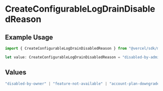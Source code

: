 # CreateConfigurableLogDrainDisabledReason

## Example Usage

```typescript
import { CreateConfigurableLogDrainDisabledReason } from "@vercel/sdk/models/operations";

let value: CreateConfigurableLogDrainDisabledReason = "disabled-by-admin";
```

## Values

```typescript
"disabled-by-owner" | "feature-not-available" | "account-plan-downgrade" | "disabled-by-admin"
```